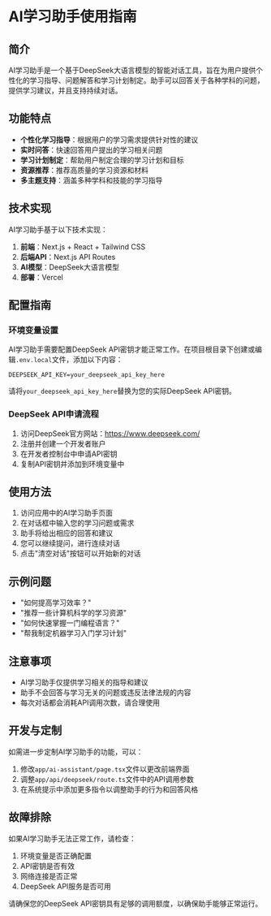 # AI学习助手使用指南

## 简介

AI学习助手是一个基于DeepSeek大语言模型的智能对话工具，旨在为用户提供个性化的学习指导、问题解答和学习计划制定。助手可以回答关于各种学科的问题，提供学习建议，并且支持持续对话。

## 功能特点

- **个性化学习指导**：根据用户的学习需求提供针对性的建议
- **实时问答**：快速回答用户提出的学习相关问题
- **学习计划制定**：帮助用户制定合理的学习计划和目标
- **资源推荐**：推荐高质量的学习资源和材料
- **多主题支持**：涵盖多种学科和技能的学习指导

## 技术实现

AI学习助手基于以下技术实现：

1. **前端**：Next.js + React + Tailwind CSS
2. **后端API**：Next.js API Routes
3. **AI模型**：DeepSeek大语言模型
4. **部署**：Vercel

## 配置指南

### 环境变量设置

AI学习助手需要配置DeepSeek API密钥才能正常工作。在项目根目录下创建或编辑`.env.local`文件，添加以下内容：

```
DEEPSEEK_API_KEY=your_deepseek_api_key_here
```

请将`your_deepseek_api_key_here`替换为您的实际DeepSeek API密钥。

### DeepSeek API申请流程

1. 访问DeepSeek官方网站：https://www.deepseek.com/
2. 注册并创建一个开发者账户
3. 在开发者控制台中申请API密钥
4. 复制API密钥并添加到环境变量中

## 使用方法

1. 访问应用中的AI学习助手页面
2. 在对话框中输入您的学习问题或需求
3. 助手将给出相应的回答和建议
4. 您可以继续提问，进行连续对话
5. 点击"清空对话"按钮可以开始新的对话

## 示例问题

- "如何提高学习效率？"
- "推荐一些计算机科学的学习资源"
- "如何快速掌握一门编程语言？"
- "帮我制定机器学习入门学习计划"

## 注意事项

- AI学习助手仅提供学习相关的指导和建议
- 助手不会回答与学习无关的问题或违反法律法规的内容
- 每次对话都会消耗API调用次数，请合理使用

## 开发与定制

如需进一步定制AI学习助手的功能，可以：

1. 修改`app/ai-assistant/page.tsx`文件以更改前端界面
2. 调整`app/api/deepseek/route.ts`文件中的API调用参数
3. 在系统提示中添加更多指令以调整助手的行为和回答风格

## 故障排除

如果AI学习助手无法正常工作，请检查：

1. 环境变量是否正确配置
2. API密钥是否有效
3. 网络连接是否正常
4. DeepSeek API服务是否可用

请确保您的DeepSeek API密钥具有足够的调用额度，以确保助手能够正常运行。 